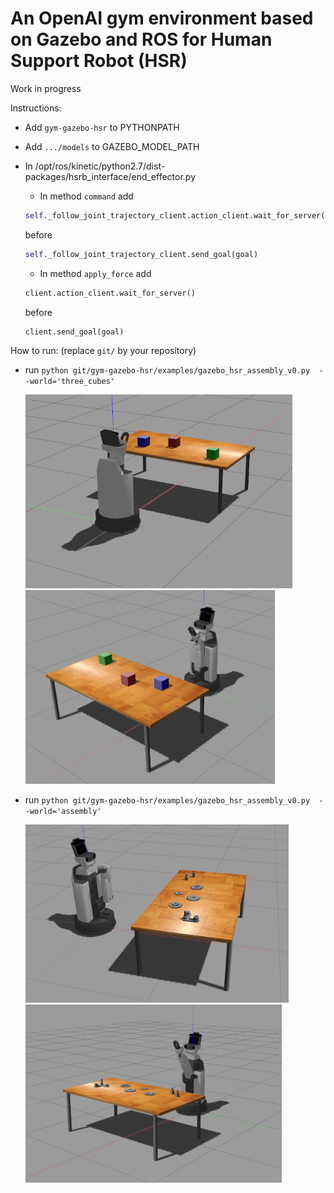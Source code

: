 # An OpenAI gym environment based on Gazebo and ROS for Human Support Robot (HSR)

Work in progress

Instructions:
- Add `gym-gazebo-hsr` to PYTHONPATH
- Add  `.../models` to GAZEBO_MODEL_PATH
- In /opt/ros/kinetic/python2.7/dist-packages/hsrb_interface/end_effector.py
    * In method `command`
    add
    ```python
    self._follow_joint_trajectory_client.action_client.wait_for_server()
    ```
    before
    ```python
    self._follow_joint_trajectory_client.send_goal(goal)
    ```

    * In method `apply_force`
    add
    ```python
    client.action_client.wait_for_server()
    ```
    before
    ```python
    client.send_goal(goal)
    ```

How to run:
(replace ```git/``` by your repository)
- run ```python git/gym-gazebo-hsr/examples/gazebo_hsr_assembly_v0.py  --world='three_cubes'```
   <p float="left">
     <img src="images/three_cubes_1.png" height="310" />
     <img src="images/three_cubes_2.png" height="310" /> 
   </p>
- run ```python git/gym-gazebo-hsr/examples/gazebo_hsr_assembly_v0.py  --world='assembly'```
   <p float="left">
     <img src="images/assembly_1.png" height="285" />
     <img src="images/assembly_2.png" height="285" /> 
   </p>

